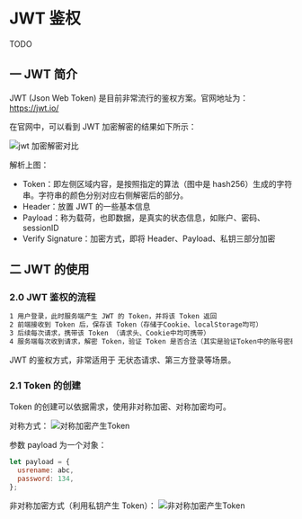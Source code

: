 # JWT 鉴权

TODO

## 一 JWT 简介

JWT (Json Web Token) 是目前非常流行的鉴权方案。官网地址为：<https://jwt.io/>

在官网中，可以看到 JWT 加密解密的结果如下所示：

![jwt 加密解密对比](../images/node/jwt-01.png)

解析上图：

- Token：即左侧区域内容，是按照指定的算法（图中是 hash256）生成的字符串。字符串的颜色分别对应右侧解密后的部分。
- Header：放置 JWT 的一些基本信息
- Payload：称为载荷，也即数据，是真实的状态信息，如账户、密码、sessionID
- Verify Signature：加密方式，即将 Header、Payload、私钥三部分加密

## 二 JWT 的使用

### 2.0 JWT 鉴权的流程

```txt
1 用户登录，此时服务端产生 JWT 的 Token，并将该 Token 返回
2 前端接收到 Token 后，保存该 Token（存储于Cookie、localStorage均可）
3 后续每次请求，携带该 Token （请求头、Cookie中均可携带）
4 服务端每次收到请求，解密 Token，验证 Token 是否合法（其实是验证Token中的账号密码/SID是否合法）
```

JWT 的鉴权方式，非常适用于 无状态请求、第三方登录等场景。

### 2.1 Token 的创建

Token 的创建可以依据需求，使用非对称加密、对称加密均可。

对称方式：
![对称加密产生Token](../images/node/jwt-02.png)

参数 payload 为一个对象：

```js
let payload = {
  usrename: abc,
  password: 134,
};
```

非对称加密方式（利用私钥产生 Token）：
![非对称加密产生Token](../images/node/jwt-03.png)
